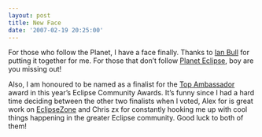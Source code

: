 ```yaml
---
layout: post
title: New Face
date: '2007-02-19 20:25:00'
---
```



For those who follow the Planet, I have a face finally. Thanks to [Ian Bull](http://irbull.blogspot.com/index.html) for putting it together for me. For those that don’t follow [Planet Eclipse](http://planeteclipse.org/planet/), boy are you missing out!

Also, I am honoured to be named as a finalist for the [Top Ambassador](http://www.eclipse.org/org/press-release/20070220cb_awardfinalist.php) award in this year’s Eclipse Community Awards. It’s funny since I had a hard time deciding between the other two finalists when I voted, Alex for is great work on [EclipseZone](http://www.eclipsezone.com/) and Chris zx for constantly hooking me up with cool things happening in the greater Eclipse community. Good luck to both of them!


